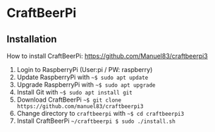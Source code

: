 # CraftBeerPi

## Installation
How to install CraftBeerPi: https://github.com/Manuel83/craftbeerpi3

1. Login to RaspberryPi (User:pi / PW: raspberry)
2. Update RaspberryPi with `~$ sudo apt update`
3. Upgrade RaspberryPi with `~$ sudo apt upgrade`
4. Install Git with `~$ sudo apt install git`
5. Download CraftBeerPi `~$ git clone https://github.com/manuel83/craftbeerpi3`
6. Change directory to `craftbeerpi` with `~$ cd craftbeerpi3`
7. Install CraftBeerPi `~/craftbeerpi $ sudo ./install.sh`

  
